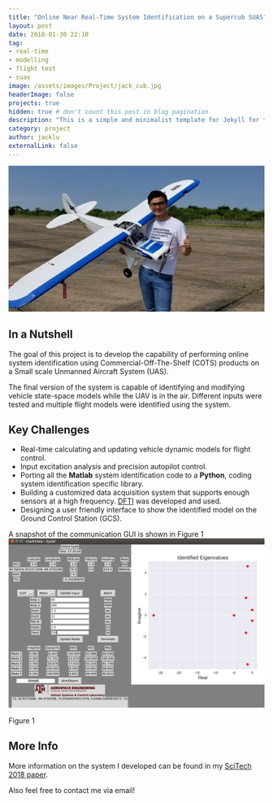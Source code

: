 ```yaml
---
title: "Online Near Real-Time System Identification on a Supercub SUAS"
layout: post
date: 2018-01-30 22:10
tag:
- real-time
- modelling
- flight test
- suas
image: /assets/images/Project/jack_cub.jpg
headerImage: false
projects: true
hidden: true # don't count this post in blog pagination
description: "This is a simple and minimalist template for Jekyll for those who likes to eat noodles."
category: project
author: jacklu
externalLink: false
---
```


![Screenshot](/assets/images/Project/jack_cub.jpg)

## In a Nutshell
The goal of this project is to develop the capability of performing online system identification using Commercial-Off-The-Shelf (COTS) products on a Small scale Unmanned Aircraft System (UAS).

The final version of the system is capable of identifying and modifying vehicle state-space models while the UAV is in the air. Different inputs were tested and multiple flight models were identified using the system.  

## Key Challenges
* Real-time calculating and updating vehicle dynamic models for flight control.
* Input excitation analysis and precision autopilot control.
* Porting all the **Matlab** system identification code to a **Python**, coding system identification specific library.
* Building a customized data acquisition system that supports enough sensors at a high frequency. [DFTI](https://tamu-vscl.github.io/dfti/index.html) was developed and used.
* Designing a user friendly interface to show the identified model on the Ground Control Station (GCS).


A snapshot of the communication GUI is shown in Figure 1
![Markdowm Image](/assets/images/Project/Clarkview.png)
<figcaption class="caption">Figure 1</figcaption>

## More Info
More information on the system I developed can be found in my [SciTech 2018 paper](\assets\doc\Online_SysID_Scitech_2018.pdf).

Also feel free to contact me via email!
